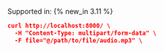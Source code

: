 Supported in: {% new_in 3.11 %}

```json
curl http://localhost:8000/ \
  -H "Content-Type: multipart/form-data" \
  -F file="@/path/to/file/audio.mp3" \
```